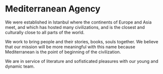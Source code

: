 # Mediterranean Agency

We were established in Istanbul where the continents of Europe and Asia meet, and which has hosted many civilizations, and is the closest and culturally close to all parts of the world.

We work to bring people and their stories, books, souls together. We believe that our mission will be more meaningful with this name because Mediterranean is the point of beginning of the civilization.

We are in service of literature and sofisticated pleasures with our young and dynamic team.
